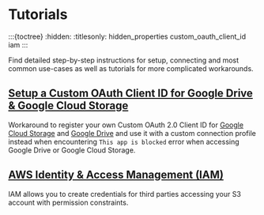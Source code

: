 Tutorials
====

:::{toctree}
:hidden:
:titlesonly:
hidden_properties
custom_oauth_client_id
iam
:::

Find detailed step-by-step instructions for setup, connecting and most common use-cases as well as tutorials for more complicated workarounds.

## [Setup a Custom OAuth Client ID for Google Drive & Google Cloud Storage](custom_oauth_client_id.md)
Workaround to register your own Custom OAuth 2.0 Client ID for [Google Cloud Storage](../protocols/googlecloudstorage.md) and [Google Drive](../protocols/googledrive.md) and use it with a custom connection profile instead when encountering `This app is blocked` error when accessing Google Drive or Google Cloud Storage.


## [AWS Identity & Access Management (IAM)](iam.md)
IAM allows you to create credentials for third parties accessing your S3 account with permission constraints.